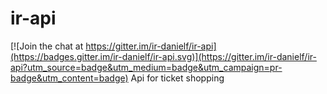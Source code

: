 # ir-api

[![Join the chat at https://gitter.im/ir-danielf/ir-api](https://badges.gitter.im/ir-danielf/ir-api.svg)](https://gitter.im/ir-danielf/ir-api?utm_source=badge&utm_medium=badge&utm_campaign=pr-badge&utm_content=badge)
Api for ticket shopping 
